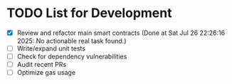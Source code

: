 # TODO List for Development

- [x] Review and refactor main smart contracts  (Done at Sat Jul 26 22:26:16 2025: No actionable real task found.)
- [ ] Write/expand unit tests
- [ ] Check for dependency vulnerabilities
- [ ] Audit recent PRs
- [ ] Optimize gas usage